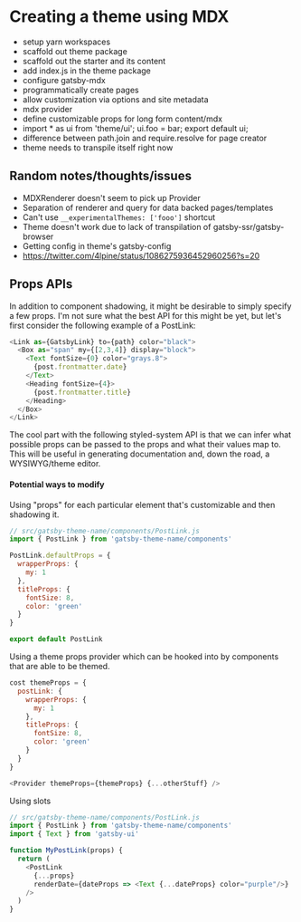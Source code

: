 # Creating a theme using MDX

- setup yarn workspaces
- scaffold out theme package
- scaffold out the starter and its content
- add index.js in the theme package
- configure gatsby-mdx
- programmatically create pages
- allow customization via options and site metadata
- mdx provider
- define customizable props for long form content/mdx
- import * as ui from 'theme/ui'; ui.foo = bar; export default ui;
- difference between path.join and require.resolve for page creator
- theme needs to transpile itself right now

## Random notes/thoughts/issues

- MDXRenderer doesn't seem to pick up Provider
- Separation of renderer and query for data backed pages/templates
- Can't use `__experimentalThemes: ['fooo']` shortcut
- Theme doesn't work due to lack of transpilation of gatsby-ssr/gatsby-browser
- Getting config in theme's gatsby-config
- https://twitter.com/4lpine/status/1086275936452960256?s=20

## Props APIs

In addition to component shadowing, it might be desirable to simply specify a few props.
I'm not sure what the best API for this might be yet, but let's first consider the following example of a PostLink:

```js
<Link as={GatsbyLink} to={path} color="black">
  <Box as="span" my={[2,3,4]} display="block">
    <Text fontSize={0} color="grays.8">
      {post.frontmatter.date}
    </Text>
    <Heading fontSize={4}>
      {post.frontmatter.title}
    </Heading>
  </Box>
</Link>
```

The cool part with the following styled-system API is that we can infer what possible props can be passed to the props and what their values map to.
This will be useful in generating documentation and, down the road, a WYSIWYG/theme editor.

#### Potential ways to modify

Using "props" for each particular element that's customizable and then shadowing it.

```js
// src/gatsby-theme-name/components/PostLink.js
import { PostLink } from 'gatsby-theme-name/components'

PostLink.defaultProps = {
  wrapperProps: {
    my: 1
  },
  titleProps: {
    fontSize: 8,
    color: 'green'
  }
}

export default PostLink
```

Using a theme props provider which can be hooked into by components that are able to be themed.

```js
cost themeProps = {
  postLink: {
    wrapperProps: {
      my: 1
    },
    titleProps: {
      fontSize: 8,
      color: 'green'
    }
  }
}

<Provider themeProps={themeProps} {...otherStuff} />
```

Using slots

```js
// src/gatsby-theme-name/components/PostLink.js
import { PostLink } from 'gatsby-theme-name/components'
import { Text } from 'gatsby-ui'

function MyPostLink(props) {
  return (
    <PostLink
      {...props}
      renderDate={dateProps => <Text {...dateProps} color="purple"/>}
    />
  )
}
```
